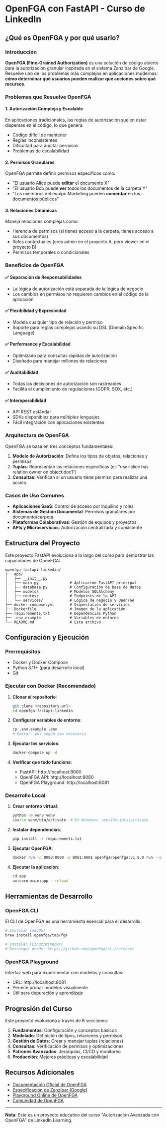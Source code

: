 # OpenFGA con FastAPI - Curso de LinkedIn

## ¿Qué es OpenFGA y por qué usarlo?

### Introducción

**OpenFGA (Fine-Grained Authorization)** es una solución de código abierto para la autorización granular inspirada en el sistema Zanzibar de Google. Resuelve uno de los problemas más complejos en aplicaciones modernas: **cómo determinar qué usuarios pueden realizar qué acciones sobre qué recursos**.

### Problemas que Resuelve OpenFGA

#### 1. **Autorización Compleja y Escalable**
En aplicaciones tradicionales, las reglas de autorización suelen estar dispersas en el código, lo que genera:
- Código difícil de mantener
- Reglas inconsistentes
- Dificultad para auditar permisos
- Problemas de escalabilidad

#### 2. **Permisos Granulares**
OpenFGA permite definir permisos específicos como:
- "El usuario Alice puede **editar** el documento X"
- "El usuario Bob puede **ver** todos los documentos de la carpeta Y"
- "Los miembros del equipo Marketing pueden **comentar** en los documentos públicos"

#### 3. **Relaciones Dinámicas**
Maneja relaciones complejas como:
- Herencia de permisos (si tienes acceso a la carpeta, tienes acceso a sus documentos)
- Roles contextuales (eres admin en el proyecto A, pero viewer en el proyecto B)
- Permisos temporales o condicionales

### Beneficios de OpenFGA

#### ✅ **Separación de Responsabilidades**
- La lógica de autorización está separada de la lógica de negocio
- Los cambios en permisos no requieren cambios en el código de la aplicación

#### ✅ **Flexibilidad y Expresividad**
- Modela cualquier tipo de relación y permiso
- Soporte para reglas complejas usando su DSL (Domain Specific Language)

#### ✅ **Performance y Escalabilidad**
- Optimizado para consultas rápidas de autorización
- Diseñado para manejar millones de relaciones

#### ✅ **Auditabilidad**
- Todas las decisiones de autorización son rastreables
- Facilita el cumplimiento de regulaciones (GDPR, SOX, etc.)

#### ✅ **Interoperabilidad**
- API REST estándar
- SDKs disponibles para múltiples lenguajes
- Fácil integración con aplicaciones existentes

### Arquitectura de OpenFGA

OpenFGA se basa en tres conceptos fundamentales:

1. **Modelo de Autorización**: Define los tipos de objetos, relaciones y permisos
2. **Tuplas**: Representan las relaciones específicas (ej: "user:alice has relation owner on object:doc1")
3. **Consultas**: Verifican si un usuario tiene permiso para realizar una acción

### Casos de Uso Comunes

- **Aplicaciones SaaS**: Control de acceso por inquilino y roles
- **Sistemas de Gestión Documental**: Permisos granulares por documento/carpeta
- **Plataformas Colaborativas**: Gestión de equipos y proyectos
- **APIs y Microservicios**: Autorización centralizada y consistente

## Estructura del Proyecto

Este proyecto FastAPI evoluciona a lo largo del curso para demostrar las capacidades de OpenFGA:

```
openfga-fastapi-linkedin/
├── app/
│   ├── __init__.py
│   ├── main.py              # Aplicación FastAPI principal
│   ├── database.py          # Configuración de base de datos
│   ├── models/              # Modelos SQLAlchemy
│   ├── routes/              # Endpoints de la API
│   └── services/            # Lógica de negocio y OpenFGA
├── docker-compose.yml       # Orquestación de servicios
├── Dockerfile               # Imagen de la aplicación
├── requirements.txt         # Dependencias Python
├── .env.example             # Variables de entorno
└── README.md                # Este archivo
```

## Configuración y Ejecución

### Prerrequisitos

- Docker y Docker Compose
- Python 3.11+ (para desarrollo local)
- Git

### Ejecutar con Docker (Recomendado)

1. **Clonar el repositorio**:
   ```bash
   git clone <repository-url>
   cd openfga-fastapi-linkedin
   ```

2. **Configurar variables de entorno**:
   ```bash
   cp .env.example .env
   # Editar .env según sea necesario
   ```

3. **Ejecutar los servicios**:
   ```bash
   docker-compose up -d
   ```

4. **Verificar que todo funciona**:
   - FastAPI: http://localhost:8000
   - OpenFGA API: http://localhost:8080
   - OpenFGA Playground: http://localhost:8081

### Desarrollo Local

1. **Crear entorno virtual**:
   ```bash
   python -m venv venv
   source venv/bin/activate  # En Windows: venv\Scripts\activate
   ```

2. **Instalar dependencias**:
   ```bash
   pip install -r requirements.txt
   ```

3. **Ejecutar OpenFGA**:
   ```bash
   docker run -p 8080:8080 -p 8081:8081 openfga/openfga:v1.9.0 run --playground-enabled
   ```

4. **Ejecutar la aplicación**:
   ```bash
   cd app
   uvicorn main:app --reload
   ```

## Herramientas de Desarrollo

### OpenFGA CLI

El CLI de OpenFGA es una herramienta esencial para el desarrollo:

```bash
# Instalar (macOS)
brew install openfga/tap/fga

# Instalar (Linux/Windows)
# Descargar desde: https://github.com/openfga/cli/releases
```

### OpenFGA Playground

Interfaz web para experimentar con modelos y consultas:
- URL: http://localhost:8081
- Permite probar modelos visualmente
- Útil para depuración y aprendizaje

## Progresión del Curso

Este proyecto evoluciona a través de 6 secciones:

1. **Fundamentos**: Configuración y conceptos básicos
2. **Modelado**: Definición de tipos, relaciones y permisos
3. **Gestión de Datos**: Crear y manejar tuplas (relaciones)
4. **Consultas**: Verificación de permisos y optimizaciones
5. **Patrones Avanzados**: Jerarquías, CI/CD y monitoreo
6. **Producción**: Mejores prácticas y escalabilidad

## Recursos Adicionales

- [Documentación Oficial de OpenFGA](https://openfga.dev/)
- [Especificación de Zanzibar (Google)](https://research.google/pubs/pub48190/)
- [Playground Online de OpenFGA](https://play.fga.dev/)
- [Comunidad de OpenFGA](https://github.com/openfga/community)

---

**Nota**: Este es un proyecto educativo del curso "Autorización Avanzada con OpenFGA" de LinkedIn Learning.